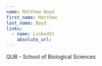 ```yaml
---
name: Matthew Boyd
first_name: Matthew
last_name: Boyd
links:
  - name: LinkedIn
    absolute_url: 
---
```

QUB - School of Biological Sciences

